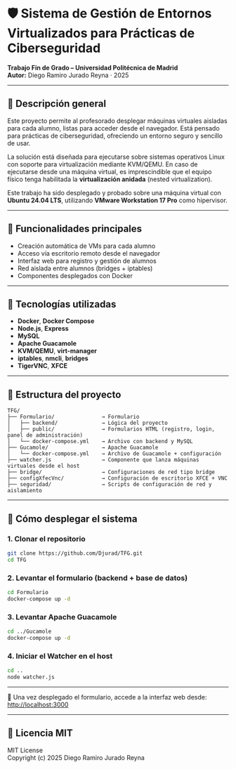 # 🛡️ Sistema de Gestión de Entornos Virtualizados para Prácticas de Ciberseguridad

**Trabajo Fin de Grado – Universidad Politécnica de Madrid**  
**Autor:** Diego Ramiro Jurado Reyna · 2025

---

## 🧭 Descripción general

Este proyecto permite al profesorado desplegar máquinas virtuales aisladas para cada alumno, listas para acceder desde el navegador. Está pensado para prácticas de ciberseguridad, ofreciendo un entorno seguro y sencillo de usar.

La solución está diseñada para ejecutarse sobre sistemas operativos Linux con soporte para virtualización mediante KVM/QEMU. En caso de ejecutarse desde una máquina virtual, es imprescindible que el equipo físico tenga habilitada la **virtualización anidada** (nested virtualization).

Este trabajo ha sido desplegado y probado sobre una máquina virtual con **Ubuntu 24.04 LTS**, utilizando **VMware Workstation 17 Pro** como hipervisor.

---

## 🌟 Funcionalidades principales

- Creación automática de VMs para cada alumno
- Acceso vía escritorio remoto desde el navegador
- Interfaz web para registro y gestión de alumnos
- Red aislada entre alumnos (bridges + iptables)
- Componentes desplegados con Docker 

---

## 🧰 Tecnologías utilizadas

- **Docker**, **Docker Compose**
- **Node.js**, **Express**
- **MySQL**
- **Apache Guacamole**
- **KVM/QEMU**, **virt-manager**
- **iptables**, **nmcli**, **bridges**
- **TigerVNC**, **XFCE**

---

## 📁 Estructura del proyecto

```
TFG/
├── Formulario/               → Formulario
│   ├── backend/              → Lógica del proyecto
│   ├── public/               → Formularios HTML (registro, login, panel de administración)
│   └── docker-compose.yml    → Archivo con backend y MySQL
├── Gucamole/                 → Apache Guacamole
│   └── docker-compose.yml    → Archivo de Guacamole + configuración
├── watcher.js                → Componente que lanza máquinas virtuales desde el host
├── bridge/                   → Configuraciones de red tipo bridge
├── configXfecVnc/            → Configuración de escritorio XFCE + VNC
├── seguridad/                → Scripts de configuración de red y aislamiento
```

---

## 🚀 Cómo desplegar el sistema

### 1. Clonar el repositorio

```bash
git clone https://github.com/Djurad/TFG.git
cd TFG
```

### 2. Levantar el formulario (backend + base de datos)

```bash
cd Formulario
docker-compose up -d
```

### 3. Levantar Apache Guacamole

```bash
cd ../Gucamole
docker-compose up -d
```

### 4. Iniciar el Watcher en el host

```bash
cd ..
node watcher.js
```

---

🔗 Una vez desplegado el formulario, accede a la interfaz web desde:  
[http://localhost:3000](http://localhost:3000)

---

## 📜 Licencia MIT

MIT License  
Copyright (c) 2025 Diego Ramiro Jurado Reyna
